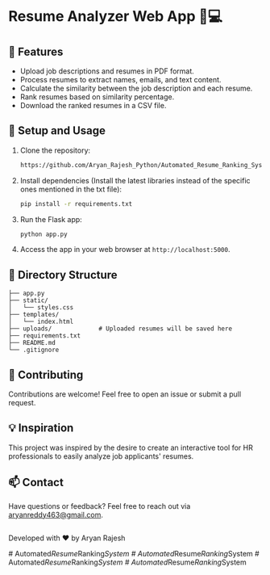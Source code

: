 # Resume Analyzer Web App :memo::computer:

## :rocket: Features

- Upload job descriptions and resumes in PDF format.
- Process resumes to extract names, emails, and text content.
- Calculate the similarity between the job description and each resume.
- Rank resumes based on similarity percentage.
- Download the ranked resumes in a CSV file.

## :wrench: Setup and Usage

1. Clone the repository:
   ```sh
   https://github.com/Aryan_Rajesh_Python/Automated_Resume_Ranking_System.git
   ```


2. Install dependencies (Install the latest libraries instead of the specific ones mentioned in the txt file):
   ```sh
   pip install -r requirements.txt
   ```

3. Run the Flask app:
   ```sh
   python app.py
   ```

5. Access the app in your web browser at `http://localhost:5000`.

## :file_folder: Directory Structure

```
├── app.py
├── static/
│   └── styles.css
├── templates/
│   └── index.html
├── uploads/             # Uploaded resumes will be saved here
├── requirements.txt
├── README.md
└── .gitignore
```


## :memo: Contributing

Contributions are welcome! Feel free to open an issue or submit a pull request.

## :bulb: Inspiration

This project was inspired by the desire to create an interactive tool for HR professionals to easily analyze job applicants' resumes.

## :mailbox: Contact

Have questions or feedback? Feel free to reach out via [aryanreddy463@gmail.com](mailto:aryanreddy463@gmail.com).

##
Developed with :heart: by Aryan Rajesh


#   A u t o m a t e d _ R e s u m e _ R a n k i n g _ S y s t e m  
 #   A u t o m a t e d _ R e s u m e _ R a n k i n g _ S y s t e m  
 #   A u t o m a t e d _ R e s u m e _ R a n k i n g _ S y s t e m  
 #   A u t o m a t e d _ R e s u m e _ R a n k i n g _ S y s t e m  
 